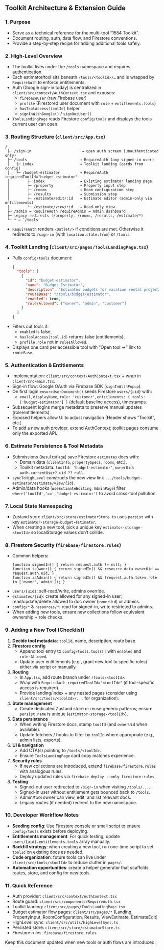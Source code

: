 ## Toolkit Architecture & Extension Guide

### 1. Purpose
- Serve as a technical reference for the multi-tool “1584 Toolkit”.
- Document routing, auth, data flow, and Firestore conventions.
- Provide a step-by-step recipe for adding additional tools safely.

### 2. High-Level Overview
- The toolkit lives under the `/tools` namespace and requires authentication.
- Each estimator/tool sits beneath `/tools/<toolId>/…` and is wrapped by `RequireAuth` to enforce entitlements.
- Auth (Google sign-in today) is centralized in `client/src/context/AuthContext.tsx` and exposes:
  - `firebaseUser` (raw Firebase user)
  - `profile` (Firestored user document with `role` + `entitlements.tools`)
  - `hasToolAccess(toolId)` helper
  - `signInWithGoogle()` / `signOutUser()`
- `ToolsLandingPage` reads Firestore `config/tools` and displays the tools current user can open.

### 3. Routing Structure (`client/src/App.tsx`)
```
/
 ├─ /sign-in                       → open auth screen (unauthenticated only)
 ├─ /tools                        → RequireAuth (any signed-in user)
 │   ├─ index                     → Toolkit landing (cards from config)
 │   └─ /budget-estimator         → RequireAuth requiredToolId="budget-estimator"
 │        ├─ index                → Existing estimator landing page
 │        ├─ /property            → Property input step
 │        ├─ /rooms               → Room configuration step
 │        ├─ /results             → Submission step
 │        ├─ /estimate/edit/:id   → Estimate editor (admin-only via entitlements)
 │        └─ /estimate/view/:id   → Read-only view
 ├─ /admin → RequireAuth requireAdmin → Admin dashboard
 ├─ legacy redirects (/property, /rooms, /results, /estimate/*)
 └─ * → `/tools`
```
- `RequireAuth` renders `<Outlet/>` if conditions are met. Otherwise it redirects to `/sign-in` (with `location.state.from`) or `/tools`.

### 4. Toolkit Landing (`client/src/pages/ToolsLandingPage.tsx`)
- Pulls `config/tools` document:
  ```json
  {
    "tools": [
      {
        "id": "budget-estimator",
        "name": "Budget Estimator",
        "description": "Estimates budgets for vacation rental projects.",
        "routeBase": "/tools/budget-estimator",
        "enabled": true,
        "rolesAllowed": ["owner", "admin", "customer"]
      }
    ]
  }
  ```
- Filters out tools if:
  - `enabled` is false,
  - `hasToolAccess(tool.id)` returns false (entitlements),
  - `profile.role` not in `rolesAllowed`.
- Displays one card per accessible tool with “Open tool →” link to `routeBase`.

### 5. Authentication & Entitlements
- Implementation: `client/src/context/AuthContext.tsx` + wrap in `client/src/main.tsx`.
- Sign-in flow: Google OAuth via Firebase SDK (`signInWithPopup`).
- On first login `ensureUserDocument()` seeds Firestore `users/{uid}` with:
  - `email`, `displayName`, `role: 'customer'`, `entitlements: { tools: ['budget-estimator'] }` (default baseline access), timestamps.
- Subsequent logins merge metadata to preserve manual updates (role/entitlements).
- Exposed helpers allow UI to adjust navigation (Header shows “Toolkit”, etc.).
- To add a new auth provider, extend AuthContext; toolkit pages consume only the exported API.

### 6. Estimate Persistence & Tool Metadata
- Submissions (`ResultsPage`) save Firestore `estimates` docs with:
  - Domain data (`clientInfo`, `propertySpecs`, `rooms`, etc.).
  - Toolkit metadata: `toolId: 'budget-estimator'`, `ownerUid: auth.currentUser?.uid ?? null`.
- `syncToHighLevel` constructs the new view link `.../tools/budget-estimator/estimate/view/{id}`.
- Admin/data hooks (`useEstimateEditing`, `AdminPage`) filter `where('toolId','==','budget-estimator')` to avoid cross-tool pollution.

### 7. Local State Namespacing
- Zustand store `client/src/store/estimatorStore.ts` uses `persist` with key `estimator-storage-budget-estimator`.
- When creating a new tool, pick a unique key `estimator-storage-<toolId>` so localStorage values don’t collide.

### 8. Firestore Security (`firebase/firestore.rules`)
- Common helpers:
  ```
  function signedIn() { return request.auth != null; }
  function isOwner() { return signedIn() && resource.data.ownerUid == request.auth.uid; }
  function isAdmin() { return signedIn() && (request.auth.token.role in ['owner','admin']); }
  ```
- `users/{uid}`: self-read/write, admins override.
- `estimates/{id}`: create allowed for any signed-in user; read/update/delete allowed to doc owner (`ownerUid`) or admins.
- `config/*` & `resources/*`: read for signed-in, write restricted to admins.
- When adding new tools, ensure new collections follow equivalent ownership + role checks.

### 9. Adding a New Tool (Checklist)
1. **Decide tool metadata**: `toolId`, name, description, route base.
2. **Firestore config**
   - Append tool entry to `config/tools.tools[]` with `enabled` and `rolesAllowed`.
   - Update user entitlements (e.g., grant new tool to specific roles) either via script or manually.
3. **Routing**
   - In `App.tsx`, add route branch under `/tools/<toolId>`.
   - Wrap with `RequireAuth requiredToolId="<toolId>"` (if tool-specific access is required).
   - Provide landing/index + any nested pages (consider using `client/src/tools/<toolId>/...` for organization).
4. **State management**
   - Create dedicated Zustand store or reuse generic patterns; ensure `persist.name` is unique (`estimator-storage-<toolId>`).
5. **Data persistence**
   - When writing Firestore docs, stamp `toolId` (and `ownerUid` when available).
   - Update fetchers / hooks to filter by `toolId` where appropriate (e.g., admin lists, exports).
6. **UI & navigation**
   - Add CTA(s) pointing to `/tools/<toolId>`.
   - Ensure `ToolsLandingPage` card copy matches experience.
7. **Security rules**
   - If new collections are introduced, extend `firebase/firestore.rules` with analogous rules.
   - Deploy updated rules via `firebase deploy --only firestore:rules`.
8. **Testing**
   - Signed-out user redirected to `/sign-in` when visiting `/tools/...`.
   - Signed-in user without entitlement gets bounced back to `/tools`.
   - Admin/tool owner can view, edit, and list relevant docs.
   - Legacy routes (if needed) redirect to the new namespace.

### 10. Developer Workflow Notes
- **Seeding config**: Use Firestore console or small script to ensure `config/tools` exists before deploying.
- **Entitlements management**: For quick testing, update `users/{uid}.entitlements.tools` array manually.
- **Backfill strategy**: when creating a new tool, run one-time script to set `toolId` on existing docs as needed.
- **Code organization**: future tools can live under `client/src/tools/<toolId>` to reduce clutter in `pages/`.
- **Automation opportunities**: create a helper generator that scaffolds routes, store, and config for new tools.

### 11. Quick Reference
- Auth provider: `client/src/context/AuthContext.tsx`
- Route guard: `client/src/components/RequireAuth.tsx`
- Toolkit landing: `client/src/pages/ToolsLandingPage.tsx`
- Budget estimator flow pages: `client/src/pages/*` (Landing, PropertyInput, RoomConfiguration, Results, ViewEstimate, EstimateEdit)
- HighLevel sync: `client/src/utils/highLevelSync.ts`
- Persisted store: `client/src/store/estimatorStore.ts`
- Firestore rules: `firebase/firestore.rules`

Keep this document updated when new tools or auth flows are introduced.


